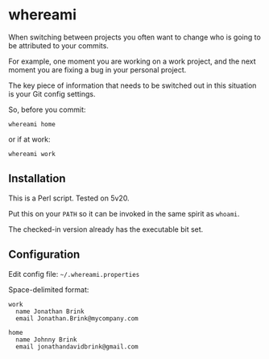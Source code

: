 # whereami

When switching between projects you often want to change who is going to be attributed to your commits.

For example, one moment you are working on a work project, and the next moment you are fixing a bug in your personal project.

The key piece of information that needs to be switched out in this situation is your Git config settings.

So, before you commit:

```
whereami home
```

or if at work:

```
whereami work
```

## Installation
This is a Perl script. Tested on 5v20.

Put this on your `PATH` so it can be invoked in the same spirit as `whoami`.

The checked-in version already has the executable bit set.

## Configuration
Edit config file: `~/.whereami.properties`

Space-delimited format:
```
work
  name Jonathan Brink
  email Jonathan.Brink@mycompany.com

home
  name Johnny Brink
  email jonathandavidbrink@gmail.com
```



